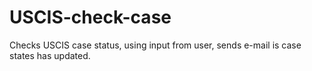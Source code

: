 # USCIS-check-case
Checks USCIS case status, using input from user, sends e-mail is case states has updated.
